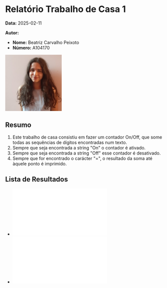 # Relatório Trabalho de Casa 1

**Data:** 2025-02-11

**Autor:**
- **Nome:** Beatriz Carvalho Peixoto  
- **Número:** A104170  

![Fotografia de identificação](../foto_identificacao.png)

## Resumo
1. Este trabalho de casa consistiu em fazer um contador On/Off, que some todas as sequências de dígitos encontradas num texto.
2. Sempre que seja encontrada a string "On" o contador é ativado.
3. Sempre que seja encontrada a string "Off" esse contador é desativado.
4. Sempre que for encontrado o carácter "=", o resultado da soma até àquele ponto é imprimido.


## Lista de Resultados
- ![Ficheiro de input](input.txt)  
- ![Ficheiro de output](output.txt)
